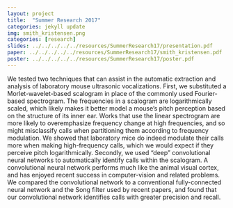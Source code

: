 ```yaml
---
layout: project
title:  "Summer Research 2017"
categories: jekyll update
img: smith_kristensen.png
categories: [research]
slides: ../../../../../resources/SummerResearch17/presentation.pdf
paper: ../../../../../resources/SummerResearch17/smith_kristensen.pdf
poster: ../../../../../resources/SummerResearch17/poster.pdf
---
```


We tested two techniques that can assist in the
automatic extraction and analysis of laboratory mouse ultrasonic
vocalizations. First, we substituted a Morlet-wavelet-based scalogram
in place of the commonly used Fourier-based spectrogram.
The frequencies in a scalogram are logarithmically scaled, which
likely makes it better model a mouse’s pitch perception based
on the structure of its inner ear. Works that use the linear spectrogram
are more likely to overemphasize frequency change at
high frequencies, and so might misclassify calls when partitioning
them according to frequency modulation. We showed that laboratory
mice do indeed modulate their calls more when making
high-frequency calls, which we would expect if they perceive pitch
logarithmically. Secondly, we used “deep” convolutional neural
networks to automatically identify calls within the scalogram.
A convolutional neural network performs much like the animal
visual cortex, and has enjoyed recent success in computer-vision
and related problems. We compared the convolutional network
to a conventional fully-connected neural network and the Song
filter used by recent papers, and found that our convolutional
network identifies calls with greater precision and recall.
